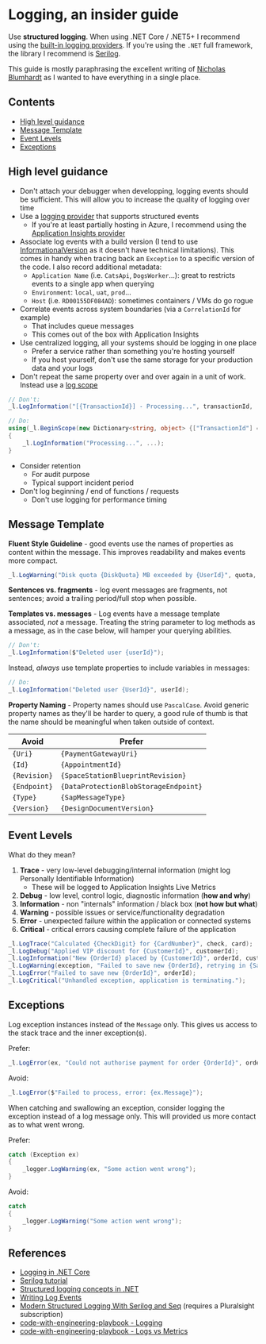 # Logging, an insider guide

Use **structured logging**. When using .NET Core / .NET5+ I recommend using the [built-in logging providers][dotnet-logging]. If you're using the `.NET` full framework, the library I recommend is [Serilog][serilog].

This guide is mostly paraphrasing the excellent writing of [Nicholas Blumhardt][nicholas-blumhardt] as I wanted to have everything in a single place.

## Contents

- [High level guidance](#high-level-guidance)
- [Message Template](#message-template)
- [Event Levels](#event-levels)
- [Exceptions](#exceptions)

## High level guidance

- Don't attach your debugger when developping, logging events should be sufficient. This will allow you to increase the quality of logging over time
- Use a [logging provider][logging-provider] that supports structured events
  - If you're at least partially hosting in Azure, I recommend using the [Application Insights provider][application-insights-provider]
- Associate log events with a build version (I tend to use [InformationalVersion][informational-version] as it doesn't have technical limitations). This comes in handy when tracing back an `Exception` to a specific version of the code. I also record additional metadata:
  - `Application Name` (i.e. `CatsApi`, `DogsWorker`...): great to restricts events to a single app when querying
  - `Environment`: `local`, `uat`, `prod`...
  - `Host` (i.e. `RD00155DF084AD`): sometimes containers / VMs do go rogue
- Correlate events across system boundaries (via a `CorrelationId` for example)
  - That includes queue messages
  - This comes out of the box with Application Insights
- Use centralized logging, all your systems should be logging in one place
  - Prefer a service rather than something you're hosting yourself
  - If you host yourself, don't use the same storage for your production data and your logs
- Don't repeat the same property over and over again in a unit of work. Instead use a [log scope][log-scope]

```csharp
// Don't:
_l.LogInformation("[{TransactionId}] - Processing...", transactionId, ...);
```

```csharp
// Do:
using(_l.BeginScope(new Dictionary<string, object> {["TransactionId"] = transactionId}))
{
    _l.LogInformation("Processing...", ...);
}
```

- Consider retention
  - For audit purpose
  - Typical support incident period
- Don't log beginning / end of functions / requests
  - Don't use logging for performance timing

## Message Template

**Fluent Style Guideline** - good events use the names of properties as content within the message. This improves readability and makes events more compact.

```csharp
_l.LogWarning("Disk quota {DiskQuota} MB exceeded by {UserId}", quota, userId);
```

**Sentences vs. fragments** - log event messages are fragments, not sentences; avoid a trailing period/full stop when possible.

**Templates vs. messages** - Log events have a message template associated, _not_ a message. Treating the string parameter to log methods as a message, as in the case below, will hamper your querying abilities.

```csharp
// Don't:
_l.LogInformation($"Deleted user {userId}");
```

Instead, _always_ use template properties to include variables in messages:

```csharp
// Do:
_l.LogInformation("Deleted user {UserId}", userId);
```

**Property Naming** - Property names should use `PascalCase`. Avoid generic property names as they'll be harder to query, a good rule of thumb is that the name should be meaningful when taken outside of context.

| Avoid | Prefer |
| - | - |
| `{Uri}` | `{PaymentGatewayUri}` |
| `{Id}` | `{AppointmentId}` |
| `{Revision}` | `{SpaceStationBlueprintRevision}` |
| `{Endpoint}` | `{DataProtectionBlobStorageEndpoint}` |
| `{Type}` | `{SapMessageType}` |
| `{Version}` | `{DesignDocumentVersion}` |

## Event Levels

What do they mean?

1. **Trace** - very low-level debugging/internal information (might log Personally Identifiable Information)
    - These will be logged to Application Insights Live Metrics
1. **Debug** - low level, control logic, diagnostic information (**how and why**)
1. **Information** - non "internals" information / black box (**not how but what**)
1. **Warning** - possible issues or service/functionality degradation
1. **Error** - unexpected failure within the application or connected systems
1. **Critical** - critical errors causing complete failure of the application

```csharp
_l.LogTrace("Calculated {CheckDigit} for {CardNumber}", check, card);
_l.LogDebug("Applied VIP discount for {CustomerId}", customerId);
_l.LogInformation("New {OrderId} placed by {CustomerId}", orderId, customerId);
_l.LogWarning(exception, "Failed to save new {OrderId}, retrying in {SaveOrderRetryDelay} milliseconds", orderId, retryDelay);
_l.LogError("Failed to save new {OrderId}", orderId);
_l.LogCritical("Unhandled exception, application is terminating.");
```

## Exceptions

Log exception instances instead of the `Message` only. This gives us access to the stack trace and the inner exception(s).

Prefer:

```csharp
_l.LogError(ex, "Could not authorise payment for order {OrderId}", orderId);
```

Avoid:

```csharp
_l.LogError($"Failed to process, error: {ex.Message}");
```

When catching and swallowing an exception, consider logging the exception instead of a log message only. This will provided us more contact as to what went wrong.

Prefer:

```csharp
catch (Exception ex)
{
    _logger.LogWarning(ex, "Some action went wrong");
}
```

Avoid:

```csharp
catch
{
    _logger.LogWarning("Some action went wrong");
}
```

## References

- [Logging in .NET Core][dotnet-logging]
- [Serilog tutorial][serilog-tutorial]
- [Structured logging concepts in .NET][structured-logging-dotnet]
- [Writing Log Events][writing-log-events]
- [Modern Structured Logging With Serilog and Seq][pluralsight-serilog-seq] (requires a Pluralsight subscription)
- [code-with-engineering-playbook - Logging][code-with-engineering-playbook-logging]
- [code-with-engineering-playbook - Logs vs Metrics][code-with-engineering-playbook-logs-vs-metrics]

[code-with-engineering-playbook-logs-vs-metrics]: https://microsoft.github.io/code-with-engineering-playbook/observability/log-vs-metric.html
[code-with-engineering-playbook-logging]: https://microsoft.github.io/code-with-engineering-playbook/observability/pillars/logging.html
[serilog-tutorial]: https://blog.getseq.net/serilog-tutorial/
[structured-logging-dotnet]: https://nblumhardt.com/2016/06/structured-logging-concepts-in-net-series-1/
[writing-log-events]: https://github.com/serilog/serilog/wiki/Writing-Log-Events
[serilog]: https://serilog.net/
[nicholas-blumhardt]: https://twitter.com/nblumhardt
[pluralsight-serilog-seq]: https://www.pluralsight.com/courses/modern-structured-logging-serilog-seq
[informational-version]: https://docs.microsoft.com/en-us/dotnet/api/system.reflection.assemblyinformationalversionattribute.informationalversion?view=netcore-2.0#System_Reflection_AssemblyInformationalVersionAttribute_InformationalVersion
[dotnet-logging]: https://docs.microsoft.com/en-us/aspnet/core/fundamentals/logging/?view=aspnetcore-5.0
[logging-provider]: https://docs.microsoft.com/en-us/aspnet/core/fundamentals/logging/?view=aspnetcore-5.0#built-in-logging-providers-1
[application-insights-provider]: https://docs.microsoft.com/en-us/aspnet/core/fundamentals/logging/?view=aspnetcore-5.0#azure-application-insights-1
[log-scope]: https://docs.microsoft.com/en-us/aspnet/core/fundamentals/logging/?view=aspnetcore-5.0#log-scopes-1
